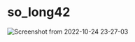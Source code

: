 # so_long42
![Screenshot from 2022-10-24 23-27-03](https://user-images.githubusercontent.com/77893589/197609492-177ba901-3376-4a7b-836e-93c7633e7a0a.png)

